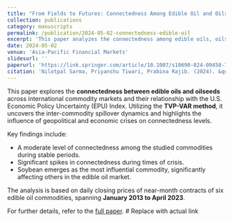 ```yaml
---
title: "From Fields to Futures: Connectedness Among Edible Oil and Oilseeds—Where Soybean Leads, Others Follow"
collection: publications
category: manuscripts
permalink: /publication/2024-05-02-connectedness-edible-oil
excerpt: 'This paper analyzes the connectedness among edible oils, oilseeds, and the U.S. Economic Policy Uncertainty Index using the TVP-VAR method.'
date: 2024-05-02
venue: 'Asia-Pacific Financial Markets'
slidesurl: ''
paperurl: 'https://link.springer.com/article/10.1007/s10690-024-09458-7' 
citation: 'Nilotpal Sarma, Priyanshu Tiwari, Prabina Rajib. (2024). &quot;From Fields to Futures: Connectedness Among Edible Oil and Oilseeds—Where Soybean Leads, Others Follow.&quot; <i>Asia-Pacific Financial Markets</i>. Springer Japan, 1-17.'
---
```


This paper explores the **connectedness between edible oils and oilseeds** across international commodity markets and their relationship with the U.S. Economic Policy Uncertainty (EPU) Index. Utilizing the **TVP-VAR method**, it uncovers the inter-commodity spillover dynamics and highlights the influence of geopolitical and economic crises on connectedness levels.  

Key findings include:  
- A moderate level of connectedness among the studied commodities during stable periods.  
- Significant spikes in connectedness during times of crisis.  
- Soybean emerges as the most influential commodity, significantly affecting others in the edible oil market.  

The analysis is based on daily closing prices of near-month contracts of six edible oil commodities, spanning **January 2013 to April 2023**.  

For further details, refer to the [full paper](https://link.springer.com/article/10.1007/s10690-024-09458-7). # Replace with actual link

